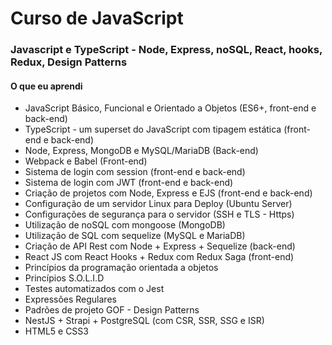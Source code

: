 # Curso de JavaScript

### Javascript e TypeScript - Node, Express, noSQL, React, hooks, Redux, Design Patterns

#### O que eu aprendi


- JavaScript Básico, Funcional e Orientado a Objetos (ES6+, front-end e back-end)
- TypeScript - um superset do JavaScript com tipagem estática (front-end e back-end)
- Node, Express, MongoDB e MySQL/MariaDB (Back-end)
- Webpack e Babel (Front-end)
- Sistema de login com session (front-end e back-end)
- Sistema de login com JWT (front-end e back-end)
- Criação de projetos com Node, Express e EJS (front-end e back-end)
- Configuração de um servidor Linux para Deploy (Ubuntu Server)
- Configurações de segurança para o servidor (SSH e TLS - Https)
- Utilização de noSQL com mongoose (MongoDB)
- Utilização de SQL com sequelize (MySQL e MariaDB)
- Criação de API Rest com Node + Express + Sequelize (back-end)
- React JS com React Hooks + Redux com Redux Saga (front-end)
- Princípios da programação orientada a objetos
- Princípios S.O.L.I.D
- Testes automatizados com o Jest
- Expressões Regulares
- Padrões de projeto GOF - Design Patterns
- NestJS + Strapi + PostgreSQL (com CSR, SSR, SSG e ISR)
- HTML5 e CSS3 
